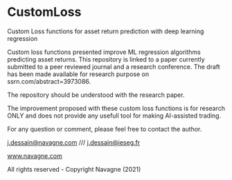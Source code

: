 # CustomLoss
Custom Loss functions for asset return prediction with deep learning regression 

Custom loss functions presented improve ML regression algorithms predicting asset returns. 
This repository is linked to a paper currently submitted to a peer reviewed journal and a research conference. 
The draft has been made available for research purpose on ssrn.com/abstract=3973086.

The repository should be understood with the research paper.

The improvement proposed with these custom loss functions is for research ONLY and does not provide any usefull tool for making AI-assisted trading.

For any question or comment, please feel free to contact the author.

j.dessain@navagne.com   ///  j.dessain@ieseg.fr

www.navagne.com

All rights reserved - Copyright Navagne (2021)
